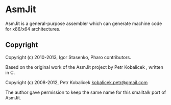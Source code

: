 # AsmJit

AsmJit is a general-purpose assembler which can generate machine code for x86/x64 architectures.

## Copyright

Copyright (c) 2010-2013, Igor Stasenko, Pharo contributors.

Based on the original work of the AsmJit project by Petr Kobalicek , written in C.

Copyright (c) 2008-2012, Petr Kobalicek kobalicek.petr@gmail.com

The author gave permission to keep the same name for this smalltalk port of AsmJit.
